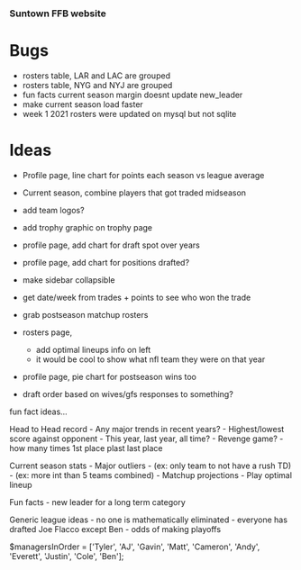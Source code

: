### Suntown FFB website

# Bugs
- rosters table, LAR and LAC are grouped
- rosters table, NYG and NYJ are grouped
- fun facts current season margin doesnt update new_leader
- make current season load faster
- week 1 2021 rosters were updated on mysql but not sqlite

# Ideas

- Profile page, line chart for points each season vs league average
- Current season, combine players that got traded midseason
- add team logos?
- add trophy graphic on trophy page
- profile page, add chart for draft spot over years
- profile page, add chart for positions drafted?
- make sidebar collapsible
- get date/week from trades + points to see who won the trade
- grab postseason matchup rosters
- rosters page,
    - add optimal lineups info on left
    - it would be cool to show what nfl team they were on that year
- profile page, pie chart for postseason wins too

- draft order based on wives/gfs responses to something?


fun fact ideas...

Head to Head record
    - Any major trends in recent years?
    - Highest/lowest score against opponent
        - This year, last year, all time?
    - Revenge game? 
    - how many times 1st place plast last place
    
Current season stats
    - Major outliers
        - (ex: only team to not have a rush TD)
        - (ex: more int than 5 teams combined)
    - Matchup projections
    - Play optimal lineup

Fun facts
    - new leader for a long term category

Generic league ideas
    - no one is mathematically eliminated
    - everyone has drafted Joe Flacco except Ben
    - odds of making playoffs



$managersInOrder = ['Tyler', 'AJ', 'Gavin', 'Matt', 'Cameron', 'Andy', 'Everett', 'Justin', 'Cole', 'Ben'];
